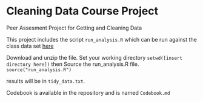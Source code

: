 Cleaning Data Course Project
============================

Peer Assesment Project for Getting and Cleaning Data

This project includes the script `run_analysis.R` which can be run against the class data set [here](https://d396qusza40orc.cloudfront.net/getdata%2Fprojectfiles%2FUCI%20HAR%20Dataset.zip)

Download and unzip the file. 
Set your working directory `setwd([insert directory here])`
then Source the run_analysis.R file. `source("run_analysis.R")`

results will be in `tidy_data.txt`. 

Codebook is available in the repository and is named `Codebook.md`
